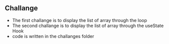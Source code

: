 ## Challange
- The first challange is to display the list of array through the loop
- The second challange is to display the list of array through the useState Hook
- code is written in the challanges folder